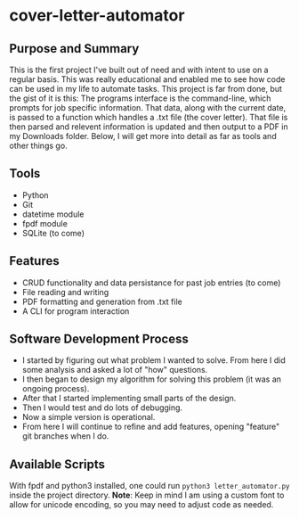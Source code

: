 # cover-letter-automator

## Purpose and Summary

This is the first project I've built out of need and with intent to use on a regular basis. This was really educational and enabled me to see how code can be used in my life to automate tasks. This project is far from done, but the gist of it is this: The programs interface is the command-line, which prompts for job specific information. That data, along with the current date, is passed to a function which handles a .txt file (the cover letter). That file is then parsed and relevent information is updated and then output to a PDF in my Downloads folder. Below, I will get more into detail as far as tools and other things go.

## Tools

- Python
- Git
- datetime module
- fpdf module
- SQLite (to come)

## Features

- CRUD functionality and data persistance for past job entries (to come)
- File reading and writing
- PDF formatting and generation from .txt file
- A CLI for program interaction

## Software Development Process

- I started by figuring out what problem I wanted to solve. From here I did some analysis and asked a lot of "how" questions.
- I then began to design my algorithm for solving this problem (it was an ongoing process).
- After that I started implementing small parts of the design.
- Then I would test and do lots of debugging.
- Now a simple version is operational.
- From here I will continue to refine and add features, opening "feature" git branches when I do.

## Available Scripts

With fpdf and python3 installed, one could run `python3 letter_automator.py` inside the project directory.
**Note**: Keep in mind I am using a custom font to allow for unicode encoding, so you may need to adjust code as needed.
